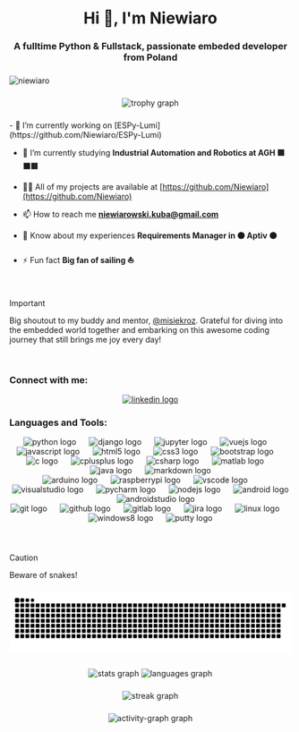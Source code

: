 <h1 align="center">Hi 👋, I'm Niewiaro</h1>
<h3 align="center">A fulltime Python & Fullstack, passionate embeded developer from Poland</h3>

###

<div align="left"> <img src="https://komarev.com/ghpvc/?username=niewiaro&label=Profile%20views&color=0e75b6&style=flat" alt="niewiaro" /> </div>

###

<div align="center">
  <img src="https://github-profile-trophy.vercel.app?username=niewiaro&theme=dracula&column=5&row=2&margin-w=8&margin-h=8&no-bg=false&no-frame=false&order=4" height="250" alt="trophy graph"  />
</div>

###

<div align="left">
- 🔭 I’m currently working on [ESPy-Lumi](https://github.com/Niewiaro/ESPy-Lumi)

- 🌱 I’m currently studying **Industrial Automation and Robotics at AGH 🟩⬛🟥**

- 👨‍💻 All of my projects are available at [https://github.com/Niewiaro](https://github.com/Niewiaro)

- 📫 How to reach me **niewiarowski.kuba@gmail.com**

- 📄 Know about my experiences **Requirements Manager in 🟠 Aptiv 🟠**

- ⚡ Fun fact **Big fan of sailing ⛵**
</div>

###

<br>

> [!IMPORTANT]
> Big shoutout to my buddy and mentor, [@misiekroz](https://www.github.com/misiekroz). Grateful for diving into the embedded world together and embarking on this awesome coding journey that still brings me joy every day!

<br>

###

<h3 align="left">Connect with me:</h3>

<div align="center">
  <a href="https://www.linkedin.com/in/jakub-niewiarowski/" target="_blank">
    <img src="https://raw.githubusercontent.com/maurodesouza/profile-readme-generator/master/src/assets/icons/social/linkedin/default.svg" width="65" height="50" alt="linkedin logo"  />
  </a>
</div>

###

<h3 align="left">Languages and Tools:</h3>

<div align="center">
  <img src="https://cdn.jsdelivr.net/gh/devicons/devicon/icons/python/python-original.svg" height="50" alt="python logo"  />
  <img width="15" />
  <img src="https://cdn.jsdelivr.net/gh/devicons/devicon/icons/django/django-plain.svg" height="50" alt="django logo"  />
  <img width="15" />
  <img src="https://cdn.jsdelivr.net/gh/devicons/devicon/icons/jupyter/jupyter-original.svg" height="50" alt="jupyter logo"  />
  <img width="15" />
  <img src="https://cdn.jsdelivr.net/gh/devicons/devicon/icons/vuejs/vuejs-original.svg" height="50" alt="vuejs logo"  />
  <img width="15" />
  <img src="https://cdn.jsdelivr.net/gh/devicons/devicon/icons/javascript/javascript-original.svg" height="50" alt="javascript logo"  />
  <img width="15" />
  <img src="https://cdn.jsdelivr.net/gh/devicons/devicon/icons/html5/html5-original.svg" height="50" alt="html5 logo"  />
  <img width="15" />
  <img src="https://cdn.jsdelivr.net/gh/devicons/devicon/icons/css3/css3-original.svg" height="50" alt="css3 logo"  />
  <img width="15" />
  <img src="https://cdn.jsdelivr.net/gh/devicons/devicon/icons/bootstrap/bootstrap-original.svg" height="50" alt="bootstrap logo"  />
  <img width="15" />
</div>

<div align="center">
  <img src="https://cdn.jsdelivr.net/gh/devicons/devicon/icons/c/c-original.svg" height="50" alt="c logo"  />
  <img width="15" />
  <img src="https://cdn.jsdelivr.net/gh/devicons/devicon/icons/cplusplus/cplusplus-original.svg" height="50" alt="cplusplus logo"  />
  <img width="15" />
  <img src="https://cdn.jsdelivr.net/gh/devicons/devicon/icons/csharp/csharp-original.svg" height="50" alt="csharp logo"  />
  <img width="15" />
  <img src="https://cdn.jsdelivr.net/gh/devicons/devicon/icons/matlab/matlab-original.svg" height="50" alt="matlab logo"  />
  <img width="15" />
  <img src="https://cdn.jsdelivr.net/gh/devicons/devicon/icons/java/java-original.svg" height="50" alt="java logo"  />
  <img width="15" />
  <img src="https://cdn.jsdelivr.net/gh/devicons/devicon/icons/markdown/markdown-original.svg" height="50" alt="markdown logo"  />
</div>

<div align="center">
  <img src="https://cdn.jsdelivr.net/gh/devicons/devicon/icons/arduino/arduino-original.svg" height="50" alt="arduino logo"  />
  <img width="15" />
  <img src="https://cdn.jsdelivr.net/gh/devicons/devicon/icons/raspberrypi/raspberrypi-original.svg" height="50" alt="raspberrypi logo"  />
  <img width="15" />
  <img src="https://cdn.jsdelivr.net/gh/devicons/devicon/icons/vscode/vscode-original.svg" height="50" alt="vscode logo"  />
  <img width="15" />
  <img src="https://cdn.jsdelivr.net/gh/devicons/devicon/icons/visualstudio/visualstudio-plain.svg" height="50" alt="visualstudio logo"  />
  <img width="15" />
  <img src="https://cdn.jsdelivr.net/gh/devicons/devicon/icons/pycharm/pycharm-original.svg" height="50" alt="pycharm logo"  />
  <img width="15" />
  <img src="https://cdn.jsdelivr.net/gh/devicons/devicon/icons/nodejs/nodejs-original.svg" height="50" alt="nodejs logo"  />
  <img width="15" />
  <img src="https://cdn.jsdelivr.net/gh/devicons/devicon/icons/android/android-original.svg" height="50" alt="android logo"  />
  <img width="15" />
  <img src="https://cdn.jsdelivr.net/gh/devicons/devicon/icons/androidstudio/androidstudio-original.svg" height="50" alt="androidstudio logo"  />
</div>

<div align="center">
  <img src="https://cdn.jsdelivr.net/gh/devicons/devicon/icons/git/git-original.svg" height="50" alt="git logo"  />
  <img width="15" />
  <img src="https://cdn.jsdelivr.net/gh/devicons/devicon/icons/github/github-original.svg" height="50" alt="github logo"  />
  <img width="15" />
  <img src="https://cdn.jsdelivr.net/gh/devicons/devicon/icons/gitlab/gitlab-original.svg" height="50" alt="gitlab logo"  />
  <img width="15" />
  <img src="https://cdn.jsdelivr.net/gh/devicons/devicon/icons/jira/jira-original.svg" height="50" alt="jira logo"  />
  <img width="15" />
  <img src="https://cdn.jsdelivr.net/gh/devicons/devicon/icons/linux/linux-original.svg" height="50" alt="linux logo"  />
  <img width="15" />
  <img src="https://cdn.jsdelivr.net/gh/devicons/devicon/icons/windows8/windows8-original.svg" height="50" alt="windows8 logo"  />
  <img width="15" />
  <img src="https://cdn.jsdelivr.net/gh/devicons/devicon/icons/putty/putty-original.svg" height="50" alt="putty logo"  />
</div>

###

<br>

> [!CAUTION]
> Beware of snakes!

###

<picture>
  <source media="(prefers-color-scheme: dark)" srcset="https://raw.githubusercontent.com/Niewiaro/Niewiaro/output/github-snake-dark.svg" />
  <source media="(prefers-color-scheme: light)" srcset="https://raw.githubusercontent.com/Niewiaro/Niewiaro/output/github-snake.svg" />
  <img alt="github-snake" src="https://raw.githubusercontent.com/Niewiaro/Niewiaro/output/github-snake.svg" />
</picture>

###

<div align="center">
  <img src="https://github-readme-stats.vercel.app/api?username=niewiaro&hide_title=false&hide_rank=false&show_icons=true&include_all_commits=true&count_private=true&disable_animations=false&theme=vue-dark&locale=en&hide_border=false&order=1" height="200" alt="stats graph"  />
  <img src="https://github-readme-stats.vercel.app/api/top-langs?username=niewiaro&locale=en&hide_title=false&layout=compact&card_width=320&langs_count=20&theme=vue-dark&hide_border=false&order=2" height="200" alt="languages graph"  />
</div>

###

<div align="center">
  <img src="https://streak-stats.demolab.com?user=niewiaro&locale=en&mode=daily&theme=vue-dark&hide_border=false&border_radius=4&order=3" height="200" alt="streak graph"  />
</div>

###

<div align="center">
  <img src="https://github-readme-activity-graph.vercel.app/graph?username=niewiaro&radius=16&theme=vue&area=true&order=5&hide_border=false" height="300" alt="activity-graph graph"  />
</div>

###
